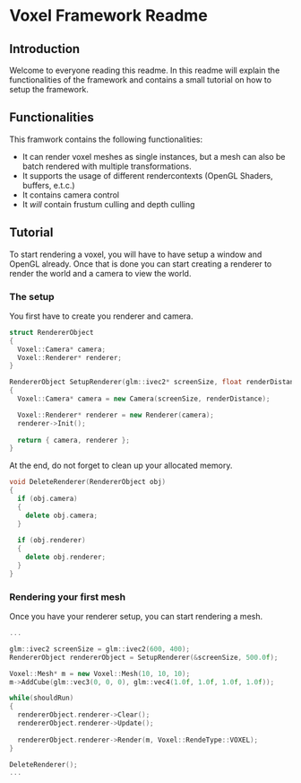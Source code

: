 # Voxel Framework Readme

## Introduction
Welcome to everyone reading this readme. In this readme will explain the functionalities of the framework and contains a small tutorial on how to setup the framework. 

## Functionalities
This framwork contains the following functionalities:
- It can render voxel meshes as single instances, but a mesh can also be batch rendered with multiple transformations.
- It supports the usage of different rendercontexts (OpenGL Shaders, buffers, e.t.c.)
- It contains camera control
- It _will_ contain frustum culling and depth culling

## Tutorial
To start rendering a voxel, you will have to have setup a window and OpenGL already.
Once that is done you can start creating a renderer to render the world and a camera to view the world.

### The setup
You first have to create you renderer and camera.
```c++
struct RendererObject
{
  Voxel::Camera* camera;
  Voxel::Renderer* renderer;
}

RendererObject SetupRenderer(glm::ivec2* screenSize, float renderDistance)
{
  Voxel::Camera* camera = new Camera(screenSize, renderDistance);

  Voxel::Renderer* renderer = new Renderer(camera);
  renderer->Init();
  
  return { camera, renderer };
}
```

At the end, do not forget to clean up your allocated memory.
```c++
void DeleteRenderer(RendererObject obj)
{
  if (obj.camera)
  {
    delete obj.camera;
  }
  
  if (obj.renderer)
  {
    delete obj.renderer;
  }
}
```

### Rendering your first mesh
Once you have your renderer setup, you can start rendering a mesh.

```c++
...

glm::ivec2 screenSize = glm::ivec2(600, 400);
RendererObject rendererObject = SetupRenderer(&screenSize, 500.0f);

Voxel::Mesh* m = new Voxel::Mesh(10, 10, 10);
m->AddCube(glm::vec3(0, 0, 0), glm::vec4(1.0f, 1.0f, 1.0f, 1.0f));

while(shouldRun)
{
  rendererObject.renderer->Clear();
  rendererObject.renderer->Update();
  
  rendererObject.renderer->Render(m, Voxel::RendeType::VOXEL);
}

DeleteRenderer();
...
```
